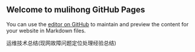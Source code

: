 ## Welcome to mulihong GitHub Pages

You can use the [editor on GitHub](https://github.com/mulihong/mulihong.github.io/edit/master/README.md) to maintain and preview the content for your website in Markdown files.


运维技术总结(现网故障问题定位处理经验总结)
